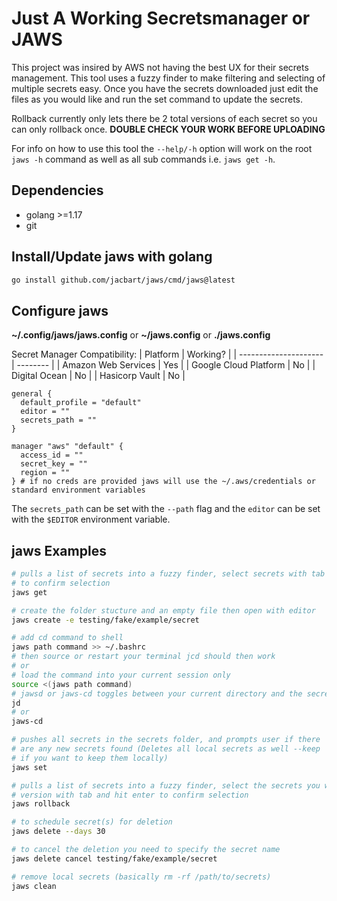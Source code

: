 # Just A Working Secretsmanager or JAWS

This project was insired by AWS not having the best UX for their secrets management. This tool uses a fuzzy finder to make filtering and selecting of multiple secrets easy. Once you have the secrets downloaded just edit the files as you would like and run the set command to update the secrets.

Rollback currently only lets there be 2 total versions of each secret so you can only rollback once. **DOUBLE CHECK YOUR WORK BEFORE UPLOADING**

For info on how to use this tool the `--help/-h` option will work on the root `jaws -h` command as well as all sub commands i.e. `jaws get -h`.

## Dependencies

- golang >=1.17
- git

## Install/Update jaws with golang

```bash
go install github.com/jacbart/jaws/cmd/jaws@latest
```

## Configure jaws

**~/.config/jaws/jaws.config** or **~/jaws.config** or **./jaws.config**

Secret Manager Compatibility:
| Platform              | Working? |
| --------------------- | -------- |
| Amazon Web Services   | Yes      |
| Google Cloud Platform | No       |
| Digital Ocean         | No       |
| Hasicorp Vault        | No       |


```
general {
  default_profile = "default"
  editor = ""
  secrets_path = ""
}

manager "aws" "default" {
  access_id = ""
  secret_key = ""
  region = ""
} # if no creds are provided jaws will use the ~/.aws/credentials or standard environment variables
```

The `secrets_path` can be set with the `--path` flag and the `editor` can be set with the `$EDITOR` environment variable.

## jaws Examples

```bash
# pulls a list of secrets into a fuzzy finder, select secrets with tab and press enter
# to confirm selection
jaws get

# create the folder stucture and an empty file then open with editor
jaws create -e testing/fake/example/secret

# add cd command to shell
jaws path command >> ~/.bashrc
# then source or restart your terminal jcd should then work
# or
# load the command into your current session only
source <(jaws path command)
# jawsd or jaws-cd toggles between your current directory and the secrets folder in your jaws.config file
jd
# or
jaws-cd

# pushes all secrets in the secrets folder, and prompts user if there
# are any new secrets found (Deletes all local secrets as well --keep
# if you want to keep them locally)
jaws set

# pulls a list of secrets into a fuzzy finder, select the secrets you want to rollback a
# version with tab and hit enter to confirm selection
jaws rollback

# to schedule secret(s) for deletion
jaws delete --days 30

# to cancel the deletion you need to specify the secret name
jaws delete cancel testing/fake/example/secret

# remove local secrets (basically rm -rf /path/to/secrets)
jaws clean
```
